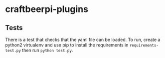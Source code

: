 # craftbeerpi-plugins

## Tests

There is a test that checks that the yaml file can be loaded. To run, create a python2 virtualenv and use pip to install the requirements in `requirements-test.py` then run `python test.py`.

